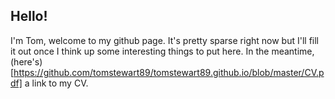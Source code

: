 ## Hello!

I'm Tom, welcome to my github page. It's pretty sparse right now but I'll fill it out once I think up some interesting things to put here. In the meantime, (here's)[https://github.com/tomstewart89/tomstewart89.github.io/blob/master/CV.pdf] a link to my CV.
